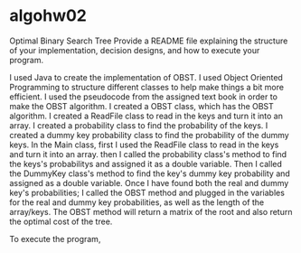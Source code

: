 # algohw02
Optimal Binary Search Tree
Provide a README file explaining the structure of your implementation, decision designs, and how to execute your program.

I used Java to create the implementation of OBST. I used Object Oriented Programming to structure different classes to help make things a bit more efficient. 
I used the pseudocode from the assigned text book in order to make the OBST algorithm. 
I created a OBST class, which has the OBST algorithm. 
I created a ReadFile class to read in the keys and turn it into an array.
I created a probability class to find the probability of the keys.
I created a dummy key probability class to find the probability of the dummy keys. 
In the Main class, first I used the ReadFile class to read in the keys and turn it into an array.
then I called the probability class's method to find the keys's probabilitys and assigned it as a double variable.
Then I called the DummyKey class's method to find the key's dummy key probability and assigned as a double variable.
Once I have found both the real and dummy key's probabilities; I called the OBST method and plugged in the variables for the
real and dummy key probabilities, as well as the length of the array/keys. 
The OBST method will return a matrix of the root and also return the optimal cost of the tree.

To execute the program, 
